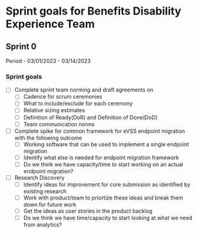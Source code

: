 # Sprint goals for Benefits Disability Experience Team 

## Sprint 0
Period - 03/01/2023 - 03/14/2023
### Sprint goals
- [ ] Complete sprint team norming and draft agreements on
   - [ ] Cadence for scrum ceremonies 
   - [ ] What to include/exclude for each ceremony
   - [ ] Relative sizing estimates
   - [ ] Definition of Ready(DoR) and Definition of Done(DoD)
   - [ ] Team communication norms
- [ ] Complete spike for common framework for eVSS endpoint migration with the following outcome
   - [ ] Working software that can be used to implement a single endpoint migration
   - [ ] Identify what else is needed for endpoint migration framework
   - [ ] Do we think we have capacity/time to start working on an actual endpoint migration?
 - [ ] Research Discovery
   - [ ] Identify ideas for improvement for core submission as identified by existing research 
   - [ ] Work with product/team to priortize these ideas and break them down for future work
   - [ ] Get the ideas as user stories in the product backlog
   - [ ] Do we think we have time/capacity to start looking at what we need from analytics?
